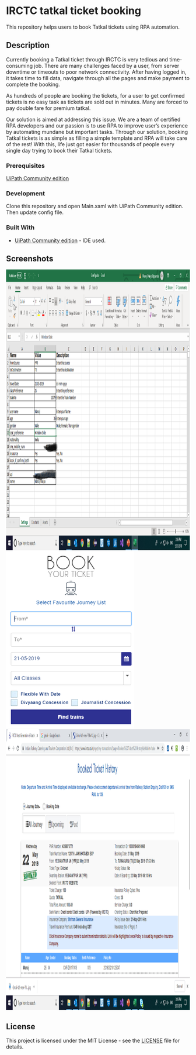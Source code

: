 # IRCTC tatkal ticket booking
This repository helps users to book Tatkal tickets using RPA automation.



## Description
Currently booking a Tatkal ticket through IRCTC is very tedious and time-consuming job. 
There are many challenges faced by a user, from server downtime or timeouts to poor network connectivity. After having logged in, it takes time to fill data, navigate through all the pages and make payment to complete the booking. 

As hundreds of people are booking the tickets, for a user to get confirmed tickets is no easy task as tickets are sold out in minutes. Many are forced to pay double fare for premium tatkal.

Our solution is aimed at addressing this issue. We are a team of certified RPA developers and our passion is to use RPA to improve user’s experience by automating mundane but important tasks. Through our solution, booking Tatkal tickets is as simple as filling a simple template and RPA will take care of the rest! With this, life just got easier for thousands of people every single day trying to book their Tatkal tickets.


### Prerequisites
[UiPath Community edition](https://www.uipath.com/developers/community-edition-download) 
### Development 
Clone this repository and open Main.xaml with UiPath Community edition. Then update config file.

### Built With
* [UiPath Community edition](https://www.uipath.com/developers/community-edition-download) - IDE used.

## Screenshots
<p>
  <img src="https://github.com/SuneetPatil/IRCTC-tatkal-booking/blob/master/Screenshots/User_input_excel.png" width="1366" height="768" alt="User_input_excel">
   <img src="https://github.com/SuneetPatil/IRCTC-tatkal-booking/blob/master/Screenshots/Booking_window.png" width="351" height="484" alt="Booking_window">
  <img src="https://github.com/SuneetPatil/IRCTC-tatkal-booking/blob/master/Screenshots/Booking_ticket.png" width="1366" height="768" alt="Booking_ticket">
</p>



## License

This project is licensed under the MIT License - see the [LICENSE](https://github.com/SuneetPatil/IRCTC-tatkal-booking/blob/master/LICENSE) file for details.

